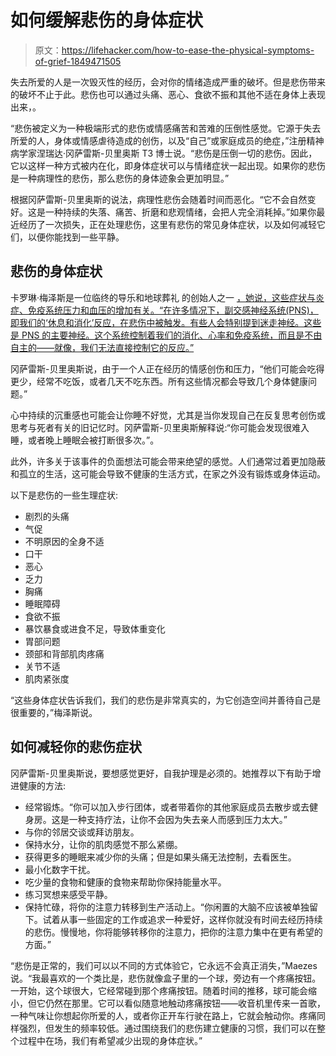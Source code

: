 # 如何缓解悲伤的身体症状

> 原文：<https://lifehacker.com/how-to-ease-the-physical-symptoms-of-grief-1849471505>

失去所爱的人是一次毁灭性的经历，会对你的情绪造成严重的破坏。但是悲伤带来的破坏不止于此。悲伤也可以通过头痛、恶心、食欲不振和其他不适在身体上表现出来，。



“悲伤被定义为一种极端形式的悲伤或情感痛苦和苦难的压倒性感觉。它源于失去所爱的人，身体或情感虐待造成的创伤，以及“自己”或家庭成员的绝症，”注册精神病学家涅瑞达·冈萨雷斯-贝里奥斯 T3 博士说。“悲伤是压倒一切的悲伤。因此，它以这样一种方式被内在化，即身体症状可以与情绪症状一起出现。如果你的悲伤是一种病理性的悲伤，那么悲伤的身体迹象会更加明显。”

根据冈萨雷斯-贝里奥斯的说法，病理性悲伤会随着时间而恶化。“它不会自然变好。这是一种持续的失落、痛苦、折磨和悲观情绪，会把人完全消耗掉。”如果你最近经历了一次损失，正在处理悲伤，这里有悲伤的常见身体症状，以及如何减轻它们，以便你能找到一些平静。

## **悲伤的身体症状**

卡罗琳·梅泽斯是一位临终的导乐和地球葬礼 的创始人之一 [，她说，这些症状与炎症、免疫系统压力和血压的增加有关。“在许多情况下，副交感神经系统(PNS)，即我们的‘休息和消化’反应，在悲伤中被触发。有些人会特别提到迷走神经。这些是 PNS 的主要神经。这个系统控制着我们的消化、心率和免疫系统，而且是不由自主的——就像，我们无法直接控制它的反应。”](http://earthfuneral.com/)

冈萨雷斯-贝里奥斯说，由于一个人正在经历的情感创伤和压力，“他们可能会吃得更少，经常不吃饭，或者几天不吃东西。所有这些情况都会导致几个身体健康问题。”

心中持续的沉重感也可能会让你睡不好觉，尤其是当你发现自己在反复思考创伤或思考与死者有关的旧记忆时。冈萨雷斯-贝里奥斯解释说:“你可能会发现很难入睡，或者晚上睡眠会被打断很多次。”。

此外，许多关于该事件的负面想法可能会带来绝望的感觉。人们通常过着更加隐蔽和孤立的生活，这可能会导致不健康的生活方式，在家之外没有锻炼或身体运动。

以下是悲伤的一些生理症状:

*   剧烈的头痛
*   气促
*   不明原因的全身不适
*   口干
*   恶心
*   乏力
*   胸痛
*   睡眠障碍
*   食欲不振
*   暴饮暴食或进食不足，导致体重变化
*   胃部问题
*   颈部和背部肌肉疼痛
*   关节不适
*   肌肉紧张度

“这些身体症状告诉我们，我们的悲伤是非常真实的，为它创造空间并善待自己是很重要的，”梅泽斯说。

## **如何减轻你的悲伤症状**

冈萨雷斯-贝里奥斯说，要想感觉更好，自我护理是必须的。她推荐以下有助于增进健康的方法:

*   经常锻炼。“你可以加入步行团体，或者带着你的其他家庭成员去散步或去健身房。这是一种支持疗法，让你不会因为失去亲人而感到压力太大。”
*   与你的邻居交谈或拜访朋友。
*   保持水分，让你的肌肉感觉不那么紧绷。
*   获得更多的睡眠来减少你的头痛；但是如果头痛无法控制，去看医生。
*   最小化数字干扰。
*   吃少量的食物和健康的食物来帮助你保持能量水平。
*   练习冥想来感受平静。
*   保持忙碌，将你的注意力转移到生产活动上。“你闲置的大脑不应该被单独留下。试着从事一些固定的工作或追求一种爱好，这样你就没有时间去经历持续的悲伤。慢慢地，你将能够转移你的注意力，把你的注意力集中在更有希望的方面。”

“悲伤是正常的，我们可以以不同的方式体验它，它永远不会真正消失，”Maezes 说。“我最喜欢的一个类比是，悲伤就像盒子里的一个球，旁边有一个疼痛按钮。一开始，这个球很大，它经常碰到那个疼痛按钮。随着时间的推移，球可能会缩小，但它仍然在那里。它可以看似随意地触动疼痛按钮——收音机里传来一首歌，一种气味让你想起你所爱的人，或者你正开车行驶在路上，它就会触动你。疼痛同样强烈，但发生的频率较低。通过围绕我们的悲伤建立健康的习惯，我们可以在整个过程中在场，我们有希望减少出现的身体症状。”